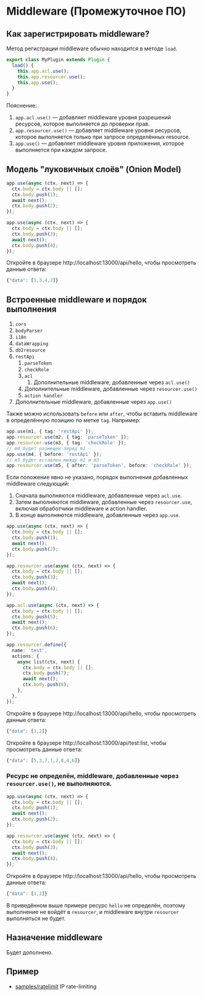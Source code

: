 # Middleware (Промежуточное ПО)

## Как зарегистрировать middleware?

Метод регистрации middleware обычно находится в методе `load`.

```ts
export class MyPlugin extends Plugin {
  load() {
    this.app.acl.use();
    this.app.resourcer.use();
    this.app.use();
  }
}
```

Пояснение:

1. `app.acl.use()` — добавляет middleware уровня разрешений ресурсов, которое выполняется до проверки прав.
2. `app.resourcer.use()` — добавляет middleware уровня ресурсов, которое выполняется только при запросе определённых resource.
3. `app.use()` — добавляет middleware уровня приложения, которое выполняется при каждом запросе.

## Модель "луковичных слоёв" (Onion Model)

```ts
app.use(async (ctx, next) => {
  ctx.body = ctx.body || [];
  ctx.body.push(1);
  await next();
  ctx.body.push(2);
});

app.use(async (ctx, next) => {
  ctx.body = ctx.body || [];
  ctx.body.push(3);
  await next();
  ctx.body.push(4);
});
```

Откройте в браузере http://localhost:13000/api/hello, чтобы просмотреть данные ответа:

```js
{"data": [1,3,4,2]}
```

## Встроенные middleware и порядок выполнения

1. `cors`
2. `bodyParser`
3. `i18n`
4. `dataWrapping`
5. `db2resource`
6. `restApi`
   1. `parseToken`
   2. `checkRole`
   3. `acl`
      1. Дополнительные middleware, добавленные через `acl.use()`
   4. Дополнительные middleware, добавленные через `resourcer.use()`
   5. `action handler`
7. Дополнительные middleware, добавленные через `app.use()`

Также можно использовать `before` или `after`, чтобы вставить middleware в определённую позицию по метке `tag`. Например:

```ts
app.use(m1, { tag: 'restApi' });
app.resourcer.use(m2, { tag: 'parseToken' });
app.resourcer.use(m3, { tag: 'checkRole' });
// m4 будет размещен перед m1
app.use(m4, { before: 'restApi' });
// m5 будет вставлен между m2 и m3
app.resourcer.use(m5, { after: 'parseToken', before: 'checkRole' });
```

Если положение явно не указано, порядок выполнения добавленных middleware следующий:

1. Сначала выполняются middleware, добавленные через `acl.use`.
2. Затем выполняются middleware, добавленные через `resourcer.use`, включая обработчики middleware и action handler.
3. В конце выполняются middleware, добавленные через `app.use`.

```ts
app.use(async (ctx, next) => {
  ctx.body = ctx.body || [];
  ctx.body.push(1);
  await next();
  ctx.body.push(2);
});

app.resourcer.use(async (ctx, next) => {
  ctx.body = ctx.body || [];
  ctx.body.push(3);
  await next();
  ctx.body.push(4);
});

app.acl.use(async (ctx, next) => {
  ctx.body = ctx.body || [];
  ctx.body.push(5);
  await next();
  ctx.body.push(6);
});

app.resourcer.define({
  name: 'test',
  actions: {
    async list(ctx, next) {
      ctx.body = ctx.body || [];
      ctx.body.push(7);
      await next();
      ctx.body.push(8);
    },
  },
});
```

Откройте в браузере http://localhost:13000/api/hello, чтобы просмотреть данные ответа:

```js
{"data": [1,2]}
```

Откройте в браузере http://localhost:13000/api/test:list, чтобы просмотреть данные ответа:

```js
{"data": [5,3,7,1,2,8,4,6]}
```

### Ресурс не определён, middleware, добавленные через `resourcer.use()`, не выполняются.

```ts
app.use(async (ctx, next) => {
  ctx.body = ctx.body || [];
  ctx.body.push(1);
  await next();
  ctx.body.push(2);
});

app.resourcer.use(async (ctx, next) => {
  ctx.body = ctx.body || [];
  ctx.body.push(3);
  await next();
  ctx.body.push(4);
});
```

Откройте в браузере http://localhost:13000/api/hello, чтобы просмотреть данные ответа:

```js
{"data": [1,2]}
```

В приведённом выше примере ресурс `hello` не определён, поэтому выполнение не войдёт в `resourcer`, и middleware внутри `resourcer` выполняться не будет.

## Назначение middleware

Будет дополнено.

## Пример

- [samples/ratelimit](https://github.com/nocobase/nocobase/blob/main/packages/samples/ratelimit/) IP rate-limiting
